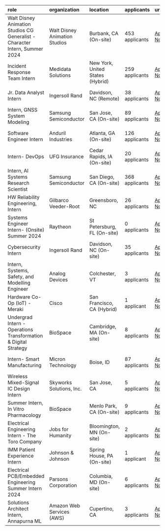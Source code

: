 | role                                                                        | organization                  | location                         | applicants     | url                                                                                                                                                                                                                 | date                |
|:----------------------------------------------------------------------------|:------------------------------|:---------------------------------|:---------------|:--------------------------------------------------------------------------------------------------------------------------------------------------------------------------------------------------------------------|:--------------------|
| Walt Disney Animation Studios CG Generalist - Character Intern, Summer 2024 | Walt Disney Animation Studios | Burbank, CA (On-site)            | 453 applicants | [Apply Now](https://jobs.disneycareers.com/job/-/-/391/56052234288)                                                                                                                                                 | 2024-01-15 15:15:22 |
| Incident Response Team Intern                                               | Medidata Solutions            | New York, United States (Hybrid) | 259 applicants | [Apply Now](https://www.medidata.com/en/careers/incident-response-team-intern-536519/job/)                                                                                                                          | 2024-01-15 15:15:25 |
| Jr. Data Analyst Intern                                                     | Ingersoll Rand                | Davidson, NC (Remote)            | 38 applicants  | [Apply Now](https://ir-jobs.dzconnex.com/job-details/jr-data-analyst-intern-in-jobs-761375)                                                                                                                         | 2024-01-15 15:15:30 |
| Intern, GNSS System Modeling                                                | Samsung Semiconductor         | San Jose, CA (On-site)           | 89 applicants  | [Apply Now](https://boards.greenhouse.io/samsungsemiconductor/jobs/5801795003?source=LinkedIn)                                                                                                                      | 2024-01-15 15:23:12 |
| Software Engineer Intern                                                    | Anduril Industries            | Atlanta, GA (On-site)            | 126 applicants | [Apply Now](https://boards.greenhouse.io/andurilindustries/jobs/4162342007?gh_jid=4162342007)                                                                                                                       | 2024-01-15 15:23:17 |
| Intern- DevOps                                                              | UFG Insurance                 | Cedar Rapids, IA (On-site)       | 20 applicants  | [Apply Now](https://recruiting2.ultipro.com/UNI1092UFCC/JobBoard/25af2729-2f58-49d2-85e2-908a41d9535e/OpportunityDetail?opportunityId=f55d68dd-cd46-4186-9252-6fa5e1e02b45&utm_source=LINKEDIN&utm_medium=referrer) | 2024-01-15 15:24:00 |
| Intern, AI Systems Research Scientist                                       | Samsung Semiconductor         | San Diego, CA (On-site)          | 368 applicants | [Apply Now](https://boards.greenhouse.io/samsungsemiconductor/jobs/5802259003?source=LinkedIn)                                                                                                                      | 2024-01-15 15:24:19 |
| HW Reliability Engineering, Intern                                          | Gilbarco Veeder-Root          | Greensboro, NC                   | 26 applicants  | [Apply Now](https://careers.vontier.com/us/en/job/VONTUSGIL009853/HW-Reliability-Engineering-Intern?utm_source=linkedin&utm_medium=phenom-feeds)                                                                    | 2024-01-15 15:24:43 |
| Systems Engineer Intern- (Onsite) Summer 2024                               | Raytheon                      | St Petersburg, FL (On-site)      | 0 applicants   | [Apply Now](https://careers.rtx.com/global/en/job/RAYTGLOBAL01671472EXTERNALENGLOBAL/Systems-Engineer-Intern-Onsite-Summer-2024?utm_source=linkedin&utm_medium=phenom-feeds)                                        | 2024-01-15 15:25:18 |
| Cybersecurity Intern                                                        | Ingersoll Rand                | Davidson, NC (On-site)           | 35 applicants  | [Apply Now](https://ir-jobs.dzconnex.com/job-details/cybersecurity-intern-in-jobs-756778)                                                                                                                           | 2024-01-15 15:25:21 |
| Intern, Systems, Safety, and Modelling Engineer                             | Analog Devices                | Colchester, VT                   | 3 applicants   | [Apply Now](https://analogdevices.wd1.myworkdayjobs.com/External/job/US-VT-Colchester/Intern--Systems--Safety--and-Modelling-Engineer_R240085?source=Linkedin)                                                      | 2024-01-15 15:25:37 |
| Hardware Co-Op (IoT) - Meraki                                               | Cisco                         | San Francisco, CA (Hybrid)       | 1 applicant    | [Apply Now](https://jobs.cisco.com/jobs/ProjectDetail/Hardware-Co-Op-IoT-Meraki/1417085?source=LinkedIn)                                                                                                            | 2024-01-15 15:25:44 |
| Undergrad Intern - Operations Transformation & Digital Strategy             | BioSpace                      | Cambridge, MA (On-site)          | 8 applicants   | [Apply Now](https://www.biospace.com/job/2857075/undergrad-intern-operations-transformation-and-digital-strategy/?TrackID=433983&utm_source=Partner_JS&utm_medium=Aggregator_Paid&utm_campaign=LinkedIn-Feed)       | 2024-01-15 15:26:10 |
| Intern- Smart Manufacturing                                                 | Micron Technology             | Boise, ID                        | 87 applicants  | [Apply Now](https://careers.micron.com/careers/job/18080845?src=JB-12600&domain=micron.com&utm_source=linkedin)                                                                                                     | 2024-01-15 15:26:19 |
| Wireless Mixed-Signal IC Design Intern                                      | Skyworks Solutions, Inc.      | San Jose, CA                     | 5 applicants   | [Apply Now](https://careers.skyworksinc.com/job/San-Jose-Wireless-Mixed-Signal-IC-Design-Intern-CA-95101/1119068800/?feedId=177000&utm_source=LinkedInJobPostings&utm_campaign=Skyworks_LinkedIn)                   | 2024-01-15 15:37:25 |
| Summer Intern, In Vitro Pharmacology                                        | BioSpace                      | Menlo Park, CA (On-site)         | 9 applicants   | [Apply Now](https://www.biospace.com/job/2857133/summer-intern-in-vitro-pharmacology/?TrackID=433983&utm_source=Partner_JS&utm_medium=Aggregator_Paid&utm_campaign=LinkedIn-Feed)                                   | 2024-01-15 15:39:06 |
| Electrical Engineering Intern - The Toro Company                            | Jobs for Humanity             | Bloomington, MN (On-site)        | 2 applicants   | [Apply Now](https://jobs.smartrecruiters.com/JobsForHumanity/743999959145693-electrical-engineering-intern-the-toro-company)                                                                                        | 2024-01-15 15:39:17 |
| IMM Patient Experience Intern                                               | Johnson & Johnson             | Spring House, PA (On-site)       | 1 applicant    | [Apply Now](https://jnjc.taleo.net/careersection/2/jobdetail.ftl?job=2306157800W&lang=en&src=JB-10280)                                                                                                              | 2024-01-15 15:40:30 |
| Electrical PCB/Embedded Engineering Summer Intern 2024                      | Parsons Corporation           | Columbia, MD (On-site)           | 6 applicants   | [Apply Now](https://parsons.wd5.myworkdayjobs.com/Search/login?redirect=%2FSearch%2Fjob%2FUS---MD-Columbia%2FElectrical-PCB-Embedded-Engineering-Summer-Intern-2024_R144594-1%2Fapply)                              | 2024-01-15 15:49:47 |
| Solutions Architect Intern, Annapurna ML                                    | Amazon Web Services (AWS)     | Cupertino, CA                    | 3 applicants   | [Apply Now](https://www.amazon.jobs/en/jobs/2536361/solutions-architect-intern-annapurna-ml?ss=paid&utm_campaign=cxro&cmpid=SPLICX0248M&utm_medium=social_media&utm_source=linkedin.com&utm_content=job_posting)    | 2024-01-15 16:07:01 |
